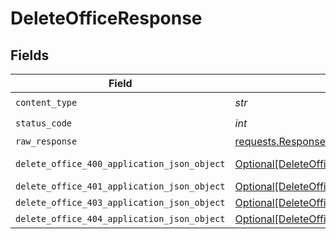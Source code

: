 # DeleteOfficeResponse


## Fields

| Field                                                                                                 | Type                                                                                                  | Required                                                                                              | Description                                                                                           |
| ----------------------------------------------------------------------------------------------------- | ----------------------------------------------------------------------------------------------------- | ----------------------------------------------------------------------------------------------------- | ----------------------------------------------------------------------------------------------------- |
| `content_type`                                                                                        | *str*                                                                                                 | :heavy_check_mark:                                                                                    | N/A                                                                                                   |
| `status_code`                                                                                         | *int*                                                                                                 | :heavy_check_mark:                                                                                    | N/A                                                                                                   |
| `raw_response`                                                                                        | [requests.Response](https://requests.readthedocs.io/en/latest/api/#requests.Response)                 | :heavy_minus_sign:                                                                                    | N/A                                                                                                   |
| `delete_office_400_application_json_object`                                                           | [Optional[DeleteOffice400ApplicationJSON]](../../models/operations/deleteoffice400applicationjson.md) | :heavy_minus_sign:                                                                                    | Precondition failed                                                                                   |
| `delete_office_401_application_json_object`                                                           | [Optional[DeleteOffice401ApplicationJSON]](../../models/operations/deleteoffice401applicationjson.md) | :heavy_minus_sign:                                                                                    | Unauthenticated                                                                                       |
| `delete_office_403_application_json_object`                                                           | [Optional[DeleteOffice403ApplicationJSON]](../../models/operations/deleteoffice403applicationjson.md) | :heavy_minus_sign:                                                                                    | Forbidden                                                                                             |
| `delete_office_404_application_json_object`                                                           | [Optional[DeleteOffice404ApplicationJSON]](../../models/operations/deleteoffice404applicationjson.md) | :heavy_minus_sign:                                                                                    | Not Found                                                                                             |